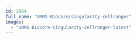 ```yaml
---
id: 2964
full_name: "UMMS-Biocore/singularity-cellranger"
images: 
  - "UMMS-Biocore-singularity-cellranger-latest"
---
```

